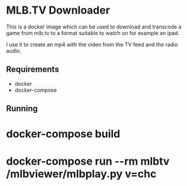 MLB.TV Downloader
=================

This is a docker image which can be used to download and transcode a game from mlb.tv to a format suitable to watch on for example an ipad.

I use it to create an mp4 with the video from the TV feed and the radio audio.

Requirements
------------

* docker
* docker-compose

Running
-------

# docker-compose build

# docker-compose run --rm mlbtv /mlbviewer/mlbplay.py v=chc
